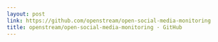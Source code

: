 ```yaml
---
layout: post
link: https://github.com/openstream/open-social-media-monitoring
title: openstream/open-social-media-monitoring · GitHub
---
```

